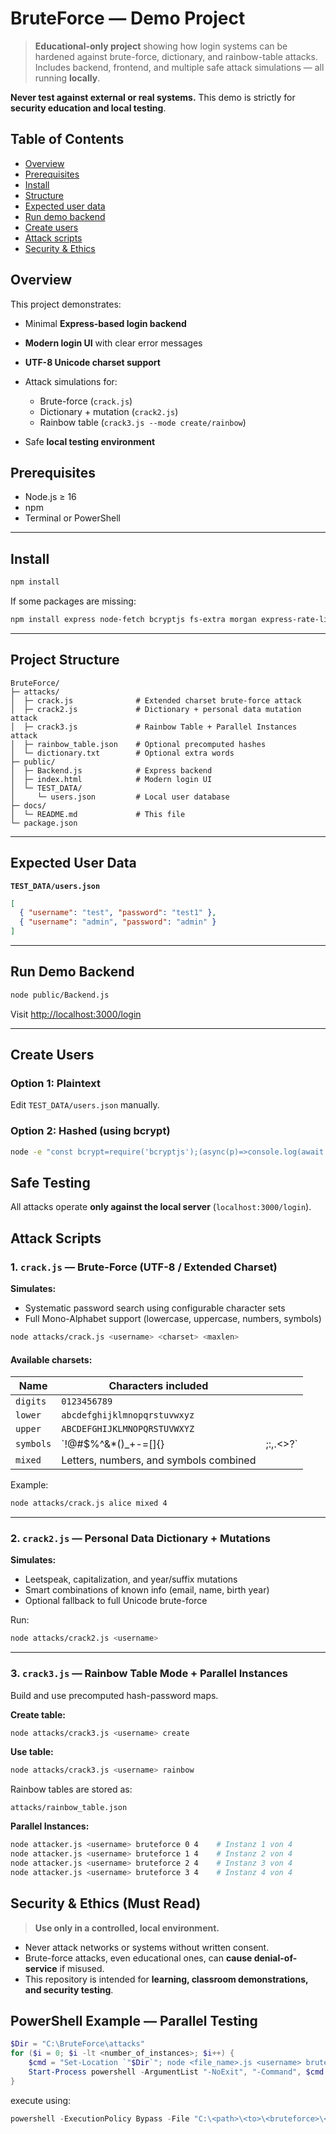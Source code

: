 # BruteForce — Demo Project

> **Educational-only project** showing how login systems can be hardened against brute-force, dictionary, and rainbow-table attacks.
> Includes backend, frontend, and multiple safe attack simulations — all running **locally**.

**Never test against external or real systems.**
This demo is strictly for **security education and local testing**.

## Table of Contents

* [Overview](#overview)
* [Prerequisites](#prerequisites)
* [Install](#install)
* [Structure](#project-structure)
* [Expected user data](#expected-user-data)
* [Run demo backend](#run-demo-backend)
* [Create users](#create-users)
* [Attack scripts](#attack-scripts)
* [Security & Ethics](#security--ethics-must-read)

## Overview

This project demonstrates:

* Minimal **Express-based login backend**
* **Modern login UI** with clear error messages
* **UTF-8 Unicode charset support**
* Attack simulations for:

  * Brute-force (`crack.js`)
  * Dictionary + mutation (`crack2.js`)
  * Rainbow table (`crack3.js --mode create/rainbow`)
* Safe **local testing environment**

## Prerequisites

* Node.js ≥ 16
* npm
* Terminal or PowerShell

---

## Install

```bash
npm install
```

If some packages are missing:

```bash
npm install express node-fetch bcryptjs fs-extra morgan express-rate-limit
```

---

## Project Structure

```
BruteForce/
├─ attacks/
│  ├─ crack.js              # Extended charset brute-force attack
│  ├─ crack2.js             # Dictionary + personal data mutation attack
│  ├─ crack3.js             # Rainbow Table + Parallel Instances attack
│  ├─ rainbow_table.json    # Optional precomputed hashes
│  └─ dictionary.txt        # Optional extra words
├─ public/
│  ├─ Backend.js            # Express backend
│  ├─ index.html            # Modern login UI
│  └─ TEST_DATA/
│     └─ users.json         # Local user database
├─ docs/
│  └─ README.md             # This file
└─ package.json
```

---

## Expected User Data

**`TEST_DATA/users.json`**

```json
[
  { "username": "test", "password": "test1" },
  { "username": "admin", "password": "admin" }
]
```

---

## Run Demo Backend

```bash
node public/Backend.js
```

Visit [http://localhost:3000/login](http://localhost:3000/login)

---

## Create Users

### Option 1: Plaintext

Edit `TEST_DATA/users.json` manually.

### Option 2: Hashed (using bcrypt)

```bash
node -e "const bcrypt=require('bcryptjs');(async(p)=>console.log(await bcrypt.hash(p,10)))(process.argv[1])" "MyS3cret!"
```

## Safe Testing

All attacks operate **only against the local server** (`localhost:3000/login`).

## Attack Scripts

### 1. `crack.js` — Brute-Force (UTF-8 / Extended Charset)

**Simulates:**

* Systematic password search using configurable character sets
* Full Mono-Alphabet support (lowercase, uppercase, numbers, symbols)

```bash
node attacks/crack.js <username> <charset> <maxlen>
```

#### Available charsets:

| Name      | Characters included                    |          |
| --------- | -------------------------------------- | -------- |
| `digits`  | `0123456789`                           |          |
| `lower`   | `abcdefghijklmnopqrstuvwxyz`           |          |
| `upper`   | `ABCDEFGHIJKLMNOPQRSTUVWXYZ`           |          |
| `symbols` | `!@#$%^&*()_+-=[]{}                    | ;:,.<>?` |
| `mixed`   | Letters, numbers, and symbols combined |          |

Example:

```bash
node attacks/crack.js alice mixed 4
```

---

### 2. `crack2.js` — Personal Data Dictionary + Mutations

**Simulates:**

* Leetspeak, capitalization, and year/suffix mutations
* Smart combinations of known info (email, name, birth year)
* Optional fallback to full Unicode brute-force

Run:

```bash
node attacks/crack2.js <username>
```

---

### 3. `crack3.js` — Rainbow Table Mode + Parallel Instances

Build and use precomputed hash-password maps.

**Create table:**

```bash
node attacks/crack3.js <username> create
```

**Use table:**

```bash
node attacks/crack3.js <username> rainbow
```

Rainbow tables are stored as:

```
attacks/rainbow_table.json
```

**Parallel Instances:**

```bash
node attacker.js <username> bruteforce 0 4    # Instanz 1 von 4
node attacker.js <username> bruteforce 1 4    # Instanz 2 von 4
node attacker.js <username> bruteforce 2 4    # Instanz 3 von 4
node attacker.js <username> bruteforce 3 4    # Instanz 4 von 4
```

## Security & Ethics (Must Read)

> **Use only in a controlled, local environment.**

* Never attack networks or systems without written consent.
* Brute-force attacks, even educational ones, can **cause denial-of-service** if misused.
* This repository is intended for **learning, classroom demonstrations, and security testing**.

## PowerShell Example — Parallel Testing

```powershell
$Dir = "C:\BruteForce\attacks"
for ($i = 0; $i -lt <number_of_instances>; $i++) {
    $cmd = "Set-Location `"$Dir`"; node <file_name>.js <username> bruteforce $i <number_of_instances>"
    Start-Process powershell -ArgumentList "-NoExit", "-Command", $cmd
}
```

execute using:
```powershell
powershell -ExecutionPolicy Bypass -File "C:\<path>\<to>\<bruteforce>\<project>\BruteForce\attacks\<file_name>.ps1"
```
